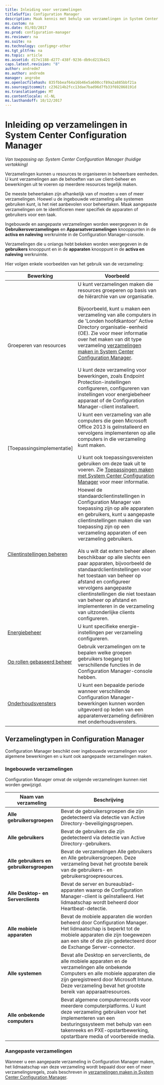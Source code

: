 ```yaml
---
title: Inleiding voor verzamelingen
titleSuffix: Configuration Manager
description: Maak kennis met behulp van verzamelingen in System Center Configuration Manager.
ms.custom: na
ms.date: 01/03/2017
ms.prod: configuration-manager
ms.reviewer: na
ms.suite: na
ms.technology: configmgr-other
ms.tgt_pltfrm: na
ms.topic: article
ms.assetid: d17e1188-d277-438f-9236-db9cd213b421
caps.latest.revision: "8"
author: andredm7
ms.author: andredm
manager: angrobe
ms.openlocfilehash: 835fbbeaf64a16b46e5a600ccf89a2a885bbf21a
ms.sourcegitcommit: c236214b2fcc13dae7bad96d7fb33f692868191d
ms.translationtype: MT
ms.contentlocale: nl-NL
ms.lasthandoff: 10/12/2017
---
```

# <a name="introduction-to-collections-in-system-center-configuration-manager"></a>Inleiding op verzamelingen in System Center Configuration Manager

*Van toepassing op: System Center Configuration Manager (huidige vertakking)*

Verzamelingen kunnen u resources te organiseren in beheerbare eenheden. U kunt verzamelingen aan de behoeften van uw client-beheer en bewerkingen uit te voeren op meerdere resources tegelijk maken. 

De meeste beheertaken zijn afhankelijk van of moeten u een of meer verzamelingen. Hoewel u de ingebouwde verzameling alle systemen gebruiken kunt, is het niet aanbevolen voor beheertaken. Maak aangepaste verzamelingen om te identificeren meer specifiek de apparaten of gebruikers voor een taak.  

 Ingebouwde en aangepaste verzamelingen worden weergegeven in de **Gebruikersverzamelingen** en **Apparaatverzamelingen** knooppunten in de **activa en naleving** werkruimte in de Configuration Manager-console.  

 Verzamelingen die u onlangs hebt bekeken worden weergegeven in de **gebruikers** knooppunt en in de **apparaten** knooppunt in de **activa en naleving** werkruimte.  

Hier volgen enkele voorbeelden van het gebruik van de verzameling:  

|Bewerking|Voorbeeld|  
|---------|-------|  
|Groeperen van resources|U kunt verzamelingen maken die resources groeperen op basis van de hiërarchie van uw organisatie.<br /><br /> Bijvoorbeeld, kunt u maken een verzameling van alle computers in de 'Londen hoofdkantoor' Active Directory organisatie-eenheid (OE). Zie voor meer informatie over het maken van dit type verzameling [verzamelingen maken in System Center Configuration Manager](../../../../core/clients/manage/collections/create-collections.md).<br /><br /> U kunt deze verzameling voor bewerkingen, zoals Endpoint Protection-instellingen configureren, configureren van instellingen voor energiebeheer apparaat of de Configuration Manager-client installeert.|  
|[Toepassingsimplementatie]|U kunt een verzameling van alle computers die geen Microsoft Office 2013 is geïnstalleerd en vervolgens implementeren op alle computers in die verzameling kunt maken.<br /><br /> U kunt ook toepassingsvereisten gebruiken om deze taak uit te voeren. Zie [Toepassingen maken met System Center Configuration Manager](../../../../apps/deploy-use/create-applications.md) voor meer informatie.|  
|[Clientinstellingen beheren](../../../../core/clients/deploy/about-client-settings.md)|Hoewel de standaardclientinstellingen in Configuration Manager van toepassing zijn op alle apparaten en gebruikers, kunt u aangepaste clientinstellingen maken die van toepassing zijn op een verzameling apparaten of een verzameling gebruikers.<br /><br /> Als u wilt dat extern beheer alleen beschikbaar op alle slechts een paar apparaten, bijvoorbeeld de standaardclientinstellingen voor het toestaan van beheer op afstand en configureer vervolgens aangepaste clientinstellingen die niet toestaan van beheer op afstand en implementeren in de verzameling van uitzonderlijke clients configureren. |  
|[Energiebeheer](../power/introduction-to-power-management.md)|U kunt specifieke energie-instellingen per verzameling configureren.|  
|[Op rollen gebaseerd beheer](../../../../core/servers/deploy/configure/configure-role-based-administration.md)|Gebruik verzamelingen om te bepalen welke groepen gebruikers toegang tot verschillende functies in de Configuration Manager-console hebben.|  
|[Onderhoudsvensters](../../../../core/clients/manage/collections/use-maintenance-windows.md)|U kunt een bepaalde periode wanneer verschillende Configuration Manager-bewerkingen kunnen worden uitgevoerd op leden van een apparatenverzameling definiëren met onderhoudsvensters. |  


## <a name="collection-types-in-configuration-manager"></a>Verzamelingtypen in Configuration Manager  
 Configuration Manager beschikt over ingebouwde verzamelingen voor algemene bewerkingen en u kunt ook aangepaste verzamelingen maken.   

### <a name="built-in-collections"></a>Ingebouwde verzamelingen  
 Configuration Manager omvat de volgende verzamelingen kunnen niet worden gewijzigd.  

|**Naam van verzameling**|Beschrijving|  
|-------------------------|-----------------|  
|**Alle gebruikersgroepen**|Bevat de gebruikersgroepen die zijn gedetecteerd via detectie van Active Directory-beveiligingsgroepen.|  
|**Alle gebruikers**|Bevat de gebruikers die zijn gedetecteerd via detectie van Active Directory-gebruikers.|  
|**Alle gebruikers en gebruikersgroepen**|Bevat de verzamelingen Alle gebruikers en Alle gebruikersgroepen. Deze verzameling bevat het grootste bereik van de gebruikers- en gebruikersgroepresources.|  
|**Alle Desktop- en Serverclients**|Bevat de server en bureaublad-apparaten waarop de Configuration Manager-client is geïnstalleerd. Het lidmaatschap wordt beheerd door Heartbeat-detectie.|  
|**Alle mobiele apparaten**|Bevat de mobiele apparaten die worden beheerd door Configuration Manager. Het lidmaatschap is beperkt tot de mobiele apparaten die zijn toegewezen aan een site of die zijn gedetecteerd door de Exchange Server-connector.|  
|**Alle systemen**|Bevat alle Desktop en serverclients, de alle mobiele apparaten en de verzamelingen alle onbekende Computers en alle mobiele apparaten die zijn geregistreerd door Microsoft Intune. Deze verzameling bevat het grootste bereik van apparaatresources.|  
|**Alle onbekende computers**|Bevat algemene computerrecords voor meerdere computerplatforms. U kunt deze verzameling gebruiken voor het implementeren van een besturingssysteem met behulp van een takenreeks en PXE-opstartbewerking, opstartbare media of voorbereide media.|  

### <a name="custom-collections"></a>Aangepaste verzamelingen  
 Wanneer u een aangepaste verzameling in Configuration Manager maken, het lidmaatschap van deze verzameling wordt bepaald door een of meer verzamelingsregels, zoals beschreven in [verzamelingen maken in System Center Configuration Manager](../../../../core/clients/manage/collections/create-collections.md). 

